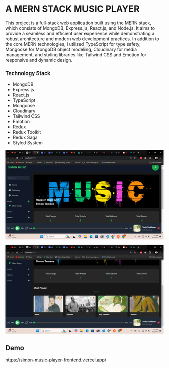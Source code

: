 # A MERN STACK MUSIC PLAYER

<p>This project is a full-stack web application built using the MERN stack, which consists of MongoDB, Express.js, React.js, and Node.js. It aims to provide a seamless and efficient user experience while demonstrating a robust architecture and modern web development practices. In addition to the core MERN technologies, I utilized TypeScript for type safety, Mongoose for MongoDB object modeling, Cloudinary for media management, and styling libraries like Tailwind CSS and Emotion for responsive and dynamic design.</p>

### Technology Stack

- MongoDB
- Express.js
- React.js
- TypeScript
- Mongoose
- Cloudinary
- Tailwind CSS
- Emotion
- Redux
- Redux Toolkit
- Redux Saga
- Styled System

![](/frontend/public/two.png)

![](/frontend/public/one.png)

## Demo

https://simon-music-player-frontend.vercel.app/